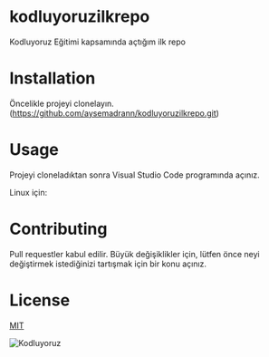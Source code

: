 # kodluyoruzilkrepo
Kodluyoruz Eğitimi kapsamında açtığım ilk repo

# Installation
Öncelikle projeyi clonelayın. (https://github.com/aysemadrann/kodluyoruzilkrepo.git)

# Usage
Projeyi cloneladıktan sonra Visual Studio Code programında açınız.

Linux için:

# Contributing
Pull requestler kabul edilir. Büyük değişiklikler için, lütfen önce neyi değiştirmek istediğinizi tartışmak için bir konu açınız.

# License
[MIT](https://opensource.org/licenses/MIT)

![Kodluyoruz](https://picsum.photos/200/300)
